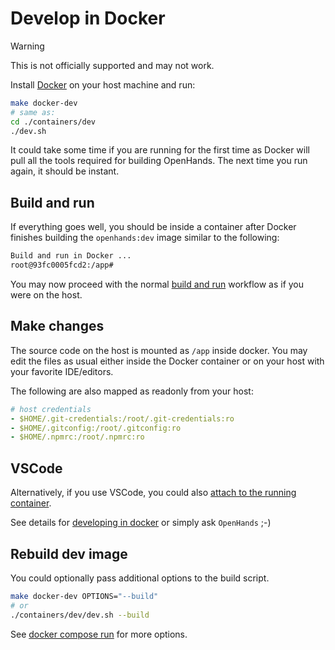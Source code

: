 # Develop in Docker

> [!WARNING]
> This is not officially supported and may not work.

Install [Docker](https://docs.docker.com/engine/install/) on your host machine and run:

```bash
make docker-dev
# same as:
cd ./containers/dev
./dev.sh
```

It could take some time if you are running for the first time as Docker will pull all the  tools required for building OpenHands. The next time you run again, it should be instant.

## Build and run

If everything goes well, you should be inside a container after Docker finishes building the `openhands:dev` image similar to the following:

```bash
Build and run in Docker ...
root@93fc0005fcd2:/app#
```

You may now proceed with the normal [build and run](../../DEVELOPMENT.md) workflow as if you were on the host.

## Make changes

The source code on the host is mounted as `/app` inside docker. You may edit the files as usual either inside the Docker container or on your host with your favorite IDE/editors.

The following are also mapped as readonly from your host:

```yaml
# host credentials
- $HOME/.git-credentials:/root/.git-credentials:ro
- $HOME/.gitconfig:/root/.gitconfig:ro
- $HOME/.npmrc:/root/.npmrc:ro
```

## VSCode

Alternatively, if you use VSCode, you could also [attach to the running container](https://code.visualstudio.com/docs/devcontainers/attach-container).

See details for [developing in docker](https://code.visualstudio.com/docs/devcontainers/containers) or simply ask `OpenHands` ;-)

## Rebuild dev image

You could optionally pass additional options to the build script.

```bash
make docker-dev OPTIONS="--build"
# or
./containers/dev/dev.sh --build
```

See [docker compose run](https://docs.docker.com/reference/cli/docker/compose/run/) for more options.
